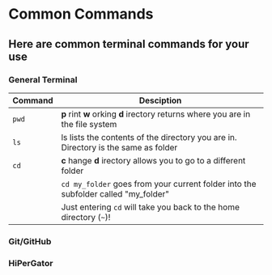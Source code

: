 # Common Commands

## Here are common terminal commands for your use


### General Terminal
| Command | Desciption |
| ---------- | ---------- |
| `pwd` | __p__ rint __w__ orking __d__ irectory returns where you are in the file system |
| `ls` | ls lists the contents of the directory you are in. Directory is the same as folder |
| `cd` | __c__ hange __d__ irectory allows you to go to a different folder |
| | `cd my_folder` goes from your current folder into the subfolder called "my_folder"
| | Just entering `cd` will take you back to the home directory (`~`)!

### Git/GitHub


### HiPerGator
